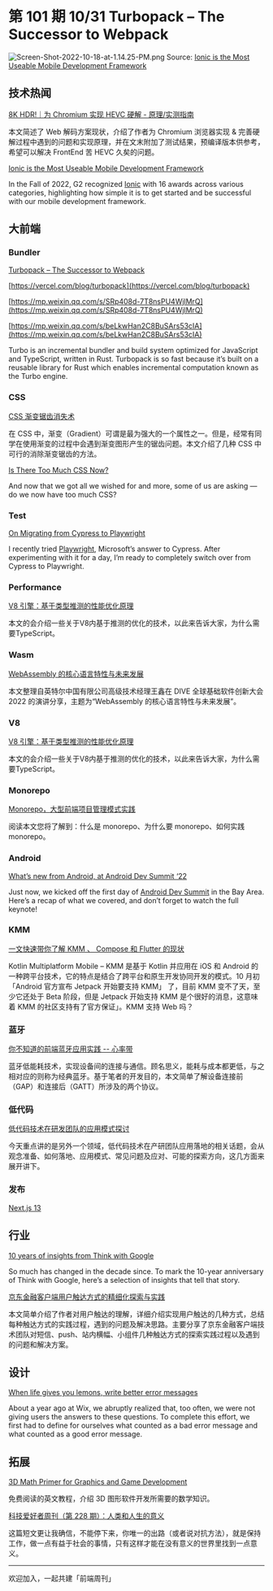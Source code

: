 # 第 101 期 10/31 Turbopack – The Successor to Webpack
![Screen-Shot-2022-10-18-at-1.14.25-PM.png](https://cdn.nlark.com/yuque/0/2022/png/85771/1667144144714-3137522e-2812-42eb-850a-8eecee7a5d85.png#averageHue=%23fcfbfb&clientId=uf74c9224-3c02-4&crop=0&crop=0&crop=1&crop=1&from=ui&id=u68528828&margin=%5Bobject%20Object%5D&name=Screen-Shot-2022-10-18-at-1.14.25-PM.png&originHeight=535&originWidth=513&originalType=binary&ratio=1&rotation=0&showTitle=false&size=67430&status=done&style=none&taskId=ua7ac93f6-dda8-402b-afee-bfba0bc8406&title=)
Source: [Ionic is the Most Useable Mobile Development Framework](https://ionic.io/blog/ionic-is-the-most-useable-mobile-development-framework)

## 技术热闻
[8K HDR!｜为 Chromium 实现 HEVC 硬解 - 原理/实测指南](https://zhuanlan.zhihu.com/p/541082191)

本文简述了 Web 解码方案现状，介绍了作者为 Chromium 浏览器实现 & 完善硬解过程中遇到的问题和实现原理，并在文末附加了测试结果，预编译版本供参考，希望可以解决 FrontEnd 苦 HEVC 久矣的问题。

[Ionic is the Most Useable Mobile Development Framework](https://ionic.io/blog/ionic-is-the-most-useable-mobile-development-framework)

In the Fall of 2022, G2 recognized [Ionic](https://www.g2.com/products/ionic/reviews) with 16 awards across various categories, highlighting how simple it is to get started and be successful with our mobile development framework. 

## 大前端
### Bundler
[Turbopack – The Successor to Webpack](https://turbo.build/)


[https://vercel.com/blog/turbopack](https://vercel.com/blog/turbopack)


[https://mp.weixin.qq.com/s/SRp408d-7T8nsPU4WjlMrQ](https://mp.weixin.qq.com/s/SRp408d-7T8nsPU4WjlMrQ)


[https://mp.weixin.qq.com/s/beLkwHan2C8BuSArs53cIA](https://mp.weixin.qq.com/s/beLkwHan2C8BuSArs53cIA)

Turbo is an incremental bundler and build system optimized for JavaScript and TypeScript, written in Rust. Turbopack is so fast because it’s built on a reusable library for Rust which enables incremental computation known as the Turbo engine.

### CSS
[CSS 渐变锯齿消失术](https://mp.weixin.qq.com/s/gAF3nAOHZI39oq63hJmicw)

在 CSS 中，渐变（Gradient）可谓是最为强大的一个属性之一。但是，经常有同学在使用渐变的过程中会遇到渐变图形产生的锯齿问题。本文介绍了几种 CSS 中可行的消除渐变锯齿的方法。

[Is There Too Much CSS Now?](https://css-tricks.com/is-there-too-much-css-now/)

And now that we got all we wished for and more, some of us are asking — do we now have too much CSS?

### Test
[On Migrating from Cypress to Playwright](https://mtlynch.io/notes/cypress-vs-playwright/)

I recently tried [Playwright](https://playwright.dev/), Microsoft’s answer to Cypress. After experimenting with it for a day, I’m ready to completely switch over from Cypress to Playwright.

### Performance
[V8 引擎：基于类型推测的性能优化原理](https://mp.weixin.qq.com/s/YHD28SvIMTyJOTcj24wyuw)

本文的会介绍一些关于V8内基于推测的优化的技术，以此来告诉大家，为什么需要TypeScript。

### Wasm
[WebAssembly 的核心语言特性与未来发展](https://mp.weixin.qq.com/s/JEz42eLUr1tcf2TYrjqXCA)

本文整理自英特尔中国有限公司高级技术经理王鑫在 DIVE 全球基础软件创新大会 2022 的演讲分享，主题为“WebAssembly 的核心语言特性与未来发展”。

### V8
[V8 引擎：基于类型推测的性能优化原理](https://mp.weixin.qq.com/s/YHD28SvIMTyJOTcj24wyuw)

本文的会介绍一些关于V8内基于推测的优化的技术，以此来告诉大家，为什么需要TypeScript。

### Monorepo
[Monorepo，大型前端项目管理模式实践](https://mp.weixin.qq.com/s/N0CZABDD0TKTmdljH3y74A)

阅读本文您将了解到：什么是 monorepo、为什么要 monorepo、如何实践 monorepo。

### Android
[What’s new from Android, at Android Dev Summit ‘22](https://android-developers.googleblog.com/2022/10/new-from-android-ads-22.html)

Just now, we kicked off the first day of [Android Dev Summit](http://d.android.com/dev-summit) in the Bay Area. Here’s a recap of what we covered, and don’t forget to watch the full keynote!

### KMM
[一文快速带你了解 KMM 、 Compose 和 Flutter 的现状](https://mp.weixin.qq.com/s/rnGm1DQ3otnREjJ5pzIEqA)

Kotlin Multiplatform Mobile – KMM 是基于 Kotlin 并应用在 iOS 和 Android 的一种跨平台技术，它的特点是结合了跨平台和原生开发协同开发的模式。10 月初 「Android 官方宣布 Jetpack 开始要支持 KMM」 了，目前 KMM 变不了天，至少它还处于 Beta 阶段，但是 Jetpack 开始支持 KMM 是个很好的消息，这意味着 KMM 的社区支持有了官方保证」。KMM 支持 Web 吗？

### 蓝牙
[你不知道的前端蓝牙应用实践 -- 心率带](https://mp.weixin.qq.com/s/n2rED1sXOftPckPFPFFBAg)

蓝牙低能耗技术，实现设备间的连接与通信。顾名思义，能耗与成本都更低，与之相对应的则称为经典蓝牙。基于笔者的开发目的，本文简单了解设备连接前（GAP）和连接后（GATT）所涉及的两个协议。

### 低代码
[低代码技术在研发团队的应用模式探讨](https://mp.weixin.qq.com/s/Ynk_wjJbmNw7fEG6UtGZbQ)

今天重点讲的是另外一个领域，低代码技术在产研团队应用落地的相关话题，会从观念准备、如何落地、应用模式、常见问题及应对、可能的探索方向，这几方面来展开讲下。

### 发布
[Next.js 13](https://nextjs.org/blog/next-13)


## 行业
[10 years of insights from Think with Google](https://blog.google/technology/ads/10-years-of-insights-from-think-with-google/)

So much has changed in the decade since. To mark the 10-year anniversary of Think with Google, here’s a selection of insights that tell that story.

[京东金融客户端用户触达方式的精细化探索与实践](https://mp.weixin.qq.com/s/eaqWJLbsJj8t7RmHI-X01g)

本文简单介绍了作者对用户触达的理解，详细介绍实现用户触达的几种方式，总结每种触达方式的实践过程，遇到的问题及解决思路。主要分享了京东金融客户端技术团队对短信、push、站内横幅、小组件几种触达方式的探索实践过程以及遇到的问题和解决方案。

## 设计
[When life gives you lemons, write better error messages](https://wix-ux.com/when-life-gives-you-lemons-write-better-error-messages-46c5223e1a2f)

About a year ago at Wix, we abruptly realized that, too often, we were not giving users the answers to these questions. To complete this effort, we first had to define for ourselves what counted as a bad error message and what counted as a good error message.

## 拓展
[3D Math Primer for Graphics and Game Development](https://gamemath.com/book/intro.html)

免费阅读的英文教程，介绍 3D 图形软件开发所需要的数学知识。

[科技爱好者周刊（第 228 期）：人类和人生的意义](http://www.ruanyifeng.com/blog/2022/10/weekly-issue-228.html)

这篇短文更让我确信，不能停下来，你唯一的出路（或者说对抗方法），就是保持工作，做一点有益于社会的事情，只有这样才能在没有意义的世界里找到一点意义。

---



欢迎加入，一起共建「前端周刊」

